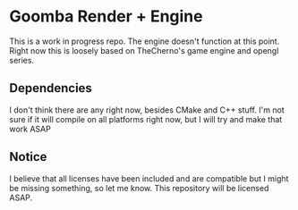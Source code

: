 # Goomba Render + Engine
This is a work in progress repo. The engine doesn't function at this point.
Right now this is loosely based on TheCherno's game engine and opengl series.

## Dependencies
I don't think there are any right now, besides CMake and C++ stuff.
I'm not sure if it will compile on all platforms right now, but I will try and make that work ASAP

## Notice
I believe that all licenses have been included and are compatible but I might be missing something, so let me know. This repository will be licensed ASAP.
